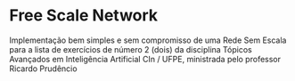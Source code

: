 Free Scale Network
==================

Implementação bem simples e sem compromisso de uma Rede Sem Escala para a lista de exercícios de número 2 (dois) da disciplina Tópicos Avançados em Inteligência Artificial CIn / UFPE, ministrada pelo professor Ricardo Prudêncio